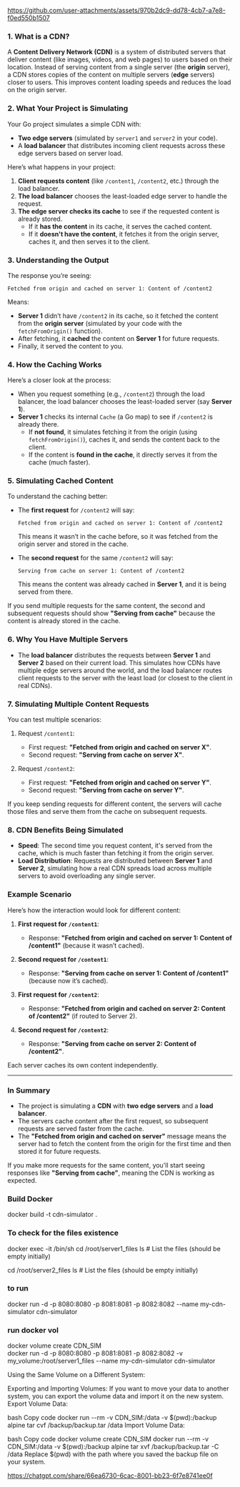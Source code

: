 

https://github.com/user-attachments/assets/970b2dc9-dd78-4cb7-a7e8-f0ed550b1507



### 1. **What is a CDN?**
A **Content Delivery Network (CDN)** is a system of distributed servers that deliver content (like images, videos, and web pages) to users based on their location. Instead of serving content from a single server (the **origin** server), a CDN stores copies of the content on multiple servers (**edge** servers) closer to users. This improves content loading speeds and reduces the load on the origin server.

### 2. **What Your Project is Simulating**
Your Go project simulates a simple CDN with:
- **Two edge servers** (simulated by `server1` and `server2` in your code).
- A **load balancer** that distributes incoming client requests across these edge servers based on server load.

Here’s what happens in your project:

1. **Client requests content** (like `/content1`, `/content2`, etc.) through the load balancer.
2. **The load balancer** chooses the least-loaded edge server to handle the request.
3. **The edge server checks its cache** to see if the requested content is already stored.
   - If it **has the content** in its cache, it serves the cached content.
   - If it **doesn't have the content**, it fetches it from the origin server, caches it, and then serves it to the client.

### 3. **Understanding the Output**

The response you’re seeing:

```
Fetched from origin and cached on server 1: Content of /content2
```

Means:
- **Server 1** didn’t have `/content2` in its cache, so it fetched the content from the **origin server** (simulated by your code with the `fetchFromOrigin()` function).
- After fetching, it **cached** the content on **Server 1** for future requests.
- Finally, it served the content to you.

### 4. **How the Caching Works**
Here’s a closer look at the process:
- When you request something (e.g., `/content2`) through the load balancer, the load balancer chooses the least-loaded server (say **Server 1**).
- **Server 1** checks its internal `Cache` (a Go map) to see if `/content2` is already there.
  - If **not found**, it simulates fetching it from the origin (using `fetchFromOrigin()`), caches it, and sends the content back to the client.
  - If the content is **found in the cache**, it directly serves it from the cache (much faster).

### 5. **Simulating Cached Content**

To understand the caching better:
- The **first request** for `/content2` will say:
  ```
  Fetched from origin and cached on server 1: Content of /content2
  ```
  This means it wasn’t in the cache before, so it was fetched from the origin server and stored in the cache.

- The **second request** for the same `/content2` will say:
  ```
  Serving from cache on server 1: Content of /content2
  ```
  This means the content was already cached in **Server 1**, and it is being served from there.

If you send multiple requests for the same content, the second and subsequent requests should show **"Serving from cache"** because the content is already stored in the cache.

### 6. **Why You Have Multiple Servers**
- The **load balancer** distributes the requests between **Server 1** and **Server 2** based on their current load. This simulates how CDNs have multiple edge servers around the world, and the load balancer routes client requests to the server with the least load (or closest to the client in real CDNs).

### 7. **Simulating Multiple Content Requests**

You can test multiple scenarios:
1. Request `/content1`:
   - First request: **"Fetched from origin and cached on server X"**.
   - Second request: **"Serving from cache on server X"**.

2. Request `/content2`:
   - First request: **"Fetched from origin and cached on server Y"**.
   - Second request: **"Serving from cache on server Y"**.

If you keep sending requests for different content, the servers will cache those files and serve them from the cache on subsequent requests.

### 8. **CDN Benefits Being Simulated**
- **Speed**: The second time you request content, it's served from the cache, which is much faster than fetching it from the origin server.
- **Load Distribution**: Requests are distributed between **Server 1** and **Server 2**, simulating how a real CDN spreads load across multiple servers to avoid overloading any single server.

### Example Scenario

Here’s how the interaction would look for different content:
1. **First request for `/content1`**:
   - Response: **"Fetched from origin and cached on server 1: Content of /content1"** (because it wasn’t cached).
2. **Second request for `/content1`**:
   - Response: **"Serving from cache on server 1: Content of /content1"** (because now it’s cached).

3. **First request for `/content2`**:
   - Response: **"Fetched from origin and cached on server 2: Content of /content2"** (if routed to Server 2).
4. **Second request for `/content2`**:
   - Response: **"Serving from cache on server 2: Content of /content2"**.

Each server caches its own content independently.

---

### **In Summary**
- The project is simulating a **CDN** with **two edge servers** and a **load balancer**.
- The servers cache content after the first request, so subsequent requests are served faster from the cache.
- The **"Fetched from origin and cached on server"** message means the server had to fetch the content from the origin for the first time and then stored it for future requests.

If you make more requests for the same content, you'll start seeing responses like **"Serving from cache"**, meaning the CDN is working as expected.




### Build Docker
docker build -t cdn-simulator .

### To check for the files existence
docker exec -it <Container name> /bin/sh
cd /root/server1_files
ls  # List the files (should be empty initially)

cd /root/server2_files
ls  # List the files (should be empty initially)


### to run 
docker run -d -p 8080:8080 -p 8081:8081 -p 8082:8082 --name my-cdn-simulator cdn-simulator




### run docker vol
docker volume create CDN_SIM    
docker run -d -p 8080:8080 -p 8081:8081 -p 8082:8082 -v my_volume:/root/server1_files --name my-cdn-simulator cdn-simulator



Using the Same Volume on a Different System:

Exporting and Importing Volumes: If you want to move your data to another system, you can export the volume data and import it on the new system.
Export Volume Data:

bash
Copy code
docker run --rm -v CDN_SIM:/data -v $(pwd):/backup alpine tar cvf /backup/backup.tar /data
Import Volume Data:

bash
Copy code
docker volume create CDN_SIM
docker run --rm -v CDN_SIM:/data -v $(pwd):/backup alpine tar xvf /backup/backup.tar -C /data
Replace $(pwd) with the path where you saved the backup file on your system.

https://chatgpt.com/share/66ea6730-6cac-8001-bb23-6f7e8741ee0f


